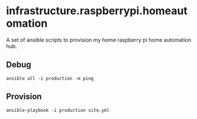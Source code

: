 # infrastructure.raspberrypi.homeautomation
A set of ansible scripts to provision my home raspberry pi home automation hub.


## Debug
```
ansible all -i production -m ping
```

## Provision
```
ansible-playbook -i production site.yml
```